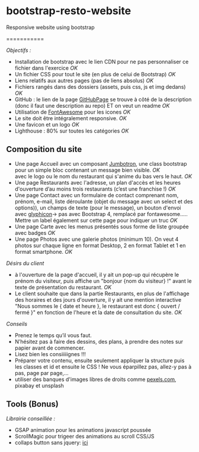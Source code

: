 # bootstrap-resto-website
Responsive website using bootstrap  

===========



_Objectifs :_   

* Installation de bootstrap avec le lien CDN pour ne pas personnaliser ce fichier dans l'exercice _OK_  
* Un fichier CSS pour tout le site (en plus de celui de Bootstrap) _OK_  
* Liens relatifs aux autres pages (pas de liens absolus) _OK_  
* Fichiers rangés dans des dossiers (assets, puis css, js et img dedans) _OK_  
* GitHub : le lien de la page [GitHubPage](https://cevaho.github.io/bootstrap-resto-website/) se trouve à côté de la description (donc il faut une description au repo) ET on veut un readme _OK_  
* Utilisation de [FontAwesome](https://fontawesome.com/start) pour les icones _OK_  
* Le site doit être intégralement responsive. _OK_  
* Une favicon et un logo _OK_  
* Lighthouse : 80% sur toutes les catégories _OK_  

## Composition du site

* Une page Accueil avec un composant [Jumbotron](http://www.conseil-webmaster.com/formation/bootstrap/jumbotron-bootstrap.php), une class bootstrap pour un simple bloc contenant un message bien visible. _OK_  
		avec le logo ou le nom du restaurant qui s'anime du bas vers le haut. _OK_   
* Une page Restaurants avec l'adresse, un plan d'accès et les heures d'ouverture 
		d’au moins trois restaurants (c’est une franchise !) _OK_    
* Une page Contact avec un formulaire de contact 
		comprenant nom, prénom, e-mail, liste déroulante (objet du message avec un select et des options)), un champs de texte (pour le message), un bouton d'envoi avec [glyphicon](http://www.conseil-webmaster.com/formation/bootstrap/glyphicons-bootstrap.php)-> pas avec Bootstrap 4, remplacé par fontawesome..... Mettre un label également sur cette page pour indiquer un truc _OK_ 
* Une page Carte avec les menus présentés sous forme de liste groupée avec badges _OK_  
* Une page Photos avec une galerie photos (minimum 10). 
		On veut 4 photos sur chaque ligne en format Desktop, 2 en format Tablet et 1 en format smartphone. _OK_

_Désirs du client_

* à l'ouverture de la page d'accueil, il y ait un pop-up qui récupère le prénom du visiteur, 
		puis affiche un "bonjour {nom du visiteur} !" avant le texte de présentation du restaurant. _OK_  
* Le client souhaite que dans la partie Restaurants, en plus de l'affichage des horaires et des jours d'ouverture, 
		il y ait une mention interactive "Nous sommes le { date et heure }, le restaurant est donc { ouvert / fermé }" en fonction de l'heure et la date de consultation du site. _OK_

_Conseils_

* Prenez le temps qu’il vous faut.  
* N’hésitez pas à faire des dessins, des plans, à prendre des notes sur papier avant de commencer.  
* Lisez bien les consiiiiignes !!!  
* Préparer votre contenu, ensuite seulement appliquer la structure puis les classes et id et ensuite le CSS ! Ne vous éparpillez pas, allez-y pas à pas, page par page,...
* utiliser des banques d'images libres de droits comme [pexels.com](https://www.pexels.com/search/thai%20food/), pixabay et unsplash

## Tools (Bonus)

_Librairie conseillée :_

* GSAP animation pour les animations javascript poussée
* ScrollMagic pour trigeer des animations au scroll CSS/JS
* collaps button sans jquery: [ici](https://davidwalsh.name/demo/css-slide.php)

